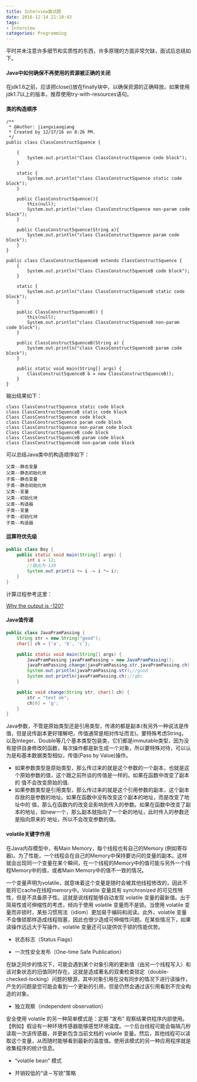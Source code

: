 ```yaml
---
title: Interview面试题
date: 2016-12-14 21:10:43
tags:
- Interview
categories: Programming
---
```


平时并未注意许多细节和实质性的东西，许多原理的方面非常欠缺，面试后总结如下。

<!-- more -->

#### Java中如何确保不再使用的资源被正确的关闭

在jdk1.6之前，应该把close()放在finally块中，以确保资源的正确释放。如果使用jdk1.7以上的版本，推荐使用try-with-resources语句。

#### 类的构造顺序

```
/**
 * @Author: jiangxiaoqiang
 * Created by 12/17/16 on 8:26 PM.
 */
public class ClassConstructSquence {

    {
        System.out.println("Class ClassConstructSquence code block");
    }

    static {
        System.out.println("class ClassConstructSquence static code block");
    }

    public ClassConstructSquence(){
        this(null);
        System.out.println("class ClassConstructSquence non-param code block");
    }

    public ClassConstructSquence(String a){
        System.out.println("class ClassConstructSquence param code block");
    }
}

public class ClassConstructSquenceB extends ClassConstructSquence {
    {
        System.out.println("Class ClassConstructSquenceB code block");
    }

    static {
        System.out.println("class ClassConstructSquenceB static code block");
    }

    public ClassConstructSquenceB() {
        this(null);
        System.out.println("class ClassConstructSquenceB non-param code block");
    }

    public ClassConstructSquenceB(String a) {
        System.out.println("class ClassConstructSquenceB param code block");
    }

    public static void main(String[] args) {
        ClassConstructSquenceB b = new ClassConstructSquenceB();
    }
}
```

输出结果如下：

```
class ClassConstructSquence static code block
class ClassConstructSquenceB static code block
Class ClassConstructSquence code block
class ClassConstructSquence param code block
class ClassConstructSquence non-param code block
Class ClassConstructSquenceB code block
class ClassConstructSquenceB param code block
class ClassConstructSquenceB non-param code block
```

可以总结Java类中的构造顺序如下：

```
父类--静态变量
父类--静态初始化块
子类--静态变量
子类--静态初始化块
父类--变量
父类--初始化块
父类--构造器
子类--变量
子类--初始化块
子类--构造器
```

#### 运算符优先级

```Java
public class Boy {
    public static void main(String[] args) {
        int i = 12;
        //输出为-120
        System.out.print(i += i -= i *= i);
    }
}
```

计算过程参考这里：

[Why the output is -120?](http://stackoverflow.com/questions/41144042/why-the-output-is-120/41144150#41144150)

#### Java值传递

```Java
public class JavaPramPassing {
    String str = new String("good");
    char[] ch = {'a', 'b', 'c'};

    public static void main(String[] args) {
        JavaPramPassing javaPramPassing = new JavaPramPassing();
        javaPramPassing.change(javaPramPassing.str,javaPramPassing.ch);
        System.out.println(javaPramPassing.str);//good
        System.out.println(javaPramPassing.ch);//gbc
    }

    public void change(String str, char[] ch) {
        str = "test ok";
        ch[0] = 'g';
    }
}
```

Java参数，不管是原始类型还是引用类型，传递的都是副本(有另外一种说法是传值，但是说传副本更好理解吧，传值通常是相对传址而言)。要特殊考虑String，以及Integer、Double等几个基本类型包装类，它们都是immutable类型，因为没有提供自身修改的函数，每次操作都是新生成一个对象，所以要特殊对待，可以认为是和基本数据类型相似，传值(Pass by Value)操作。

* 如果参数类型是原始类型，那么传过来的就是这个参数的一个副本，也就是这个原始参数的值，这个跟之前所谈的传值是一样的。如果在函数中改变了副本的 值不会改变原始的值.
* 如果参数类型是引用类型，那么传过来的就是这个引用参数的副本，这个副本存放的是参数的地址。如果在函数中没有改变这个副本的地址，而是改变了地址中的 值，那么在函数内的改变会影响到传入的参数。如果在函数中改变了副本的地址，如new一个，那么副本就指向了一个新的地址，此时传入的参数还是指向原来的 地址，所以不会改变参数的值。

#### volatile关键字作用

在Java内存模型中，有Main Memory，每个线程也有自己的Memory (例如寄存器)。为了性能，一个线程会在自己的Memory中保持要访问的变量的副本。这样就会出现同一个变量在某个瞬间，在一个线程的Memory中的值可能与另外一个线程Memory中的值，或者Main Memory中的值不一致的情况。

一个变量声明为volatile，就意味着这个变量是随时会被其他线程修改的，因此不能将它cache在线程memory中。Volatile 变量具有 synchronized 的可见性特性，但是不具备原子性。这就是说线程能够自动发现 volatile 变量的最新值。出于简易性或可伸缩性的考虑，倾向于使用 volatile 变量而不是锁。当使用 volatile 变量而非锁时，某些习惯用法（idiom）更加易于编码和阅读。此外，volatile 变量不会像锁那样造成线程阻塞，因此也很少造成可伸缩性问题。在某些情况下，如果读操作远远大于写操作，volatile 变量还可以提供优于锁的性能优势。

* 状态标志（Status Flags）

* 一次性安全发布（One-time Safe Publication）

在缺乏同步的情况下，可能会遇到某个对象引用的更新值（由另一个线程写入）和该对象状态的旧值同时存在。这就是造成著名的双重检查锁定（double-checked-locking）问题的根源，其中对象引用在没有同步的情况下进行读操作，产生的问题是您可能会看到一个更新的引用，但是仍然会通过该引用看到不完全构造的对象。

* 独立观察（independent observation）

安全使用 volatile 的另一种简单模式是：定期 “发布” 观察结果供程序内部使用。【例如】假设有一种环境传感器能够感觉环境温度。一个后台线程可能会每隔几秒读取一次该传感器，并更新包含当前文档的 volatile 变量。然后，其他线程可以读取这个变量，从而随时能够看到最新的温度值。使用该模式的另一种应用程序就是收集程序的统计信息。

* “volatile bean” 模式

* 开销较低的“读－写锁”策略
